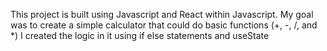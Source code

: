 This project is built using Javascript and React within Javascript.
My goal was to create a simple calculator that could do basic functions (+, -, /, and *)
I created the logic in it using if else statements and useState
